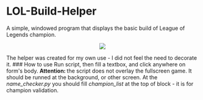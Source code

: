 # LOL-Build-Helper
A simple, windowed program that displays the basic build of League of Legends champion.  
<p align="center">
  <img src="https://i.imgur.com/EajVUqX.png">  
</p>  
The helper was created for my own use - I did not feel the need to decorate it.  
### How to use  
Run script, then fill a textbox, and click anywhere on form's body. <b> Attention: </b> the script does not overlay the fullscreen game. It should be runned at the background, or other screen.  
At the <i>name_checker.py</i> you should fill <i>champion_list</i> at the top of block - it is for champion validation.
